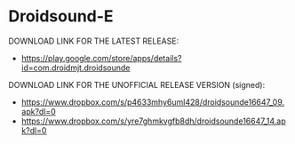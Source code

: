 Droidsound-E 
============

DOWNLOAD LINK FOR THE LATEST RELEASE:

* https://play.google.com/store/apps/details?id=com.droidmjt.droidsounde

DOWNLOAD LINK FOR THE UNOFFICIAL RELEASE VERSION (signed):

* https://www.dropbox.com/s/p4633mhy6uml428/droidsounde16647_09.apk?dl=0
* https://www.dropbox.com/s/yre7ghmkvgfb8dh/droidsounde16647_14.apk?dl=0
